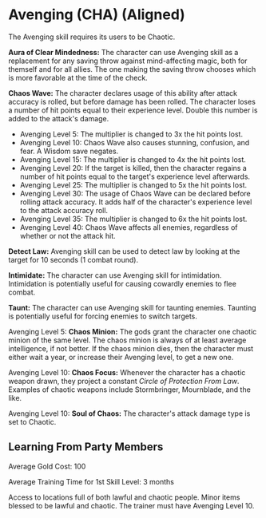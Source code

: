 # Avenging (CHA) (Aligned)

The Avenging skill requires its users to be Chaotic.

**Aura of Clear Mindedness:** The character can use Avenging skill as a replacement for any saving throw against mind-affecting magic, both for themself and for all allies. The one making the saving throw chooses which is more favorable at the time of the check.

**Chaos Wave:** The character declares usage of this ability after attack accuracy is rolled, but before damage has been rolled. The character loses a number of hit points equal to their experience level. Double this number is added to the attack's damage.

- Avenging Level 5: The multiplier is changed to 3x the hit points lost.
- Avenging Level 10: Chaos Wave also causes stunning, confusion, and fear. A Wisdom save negates.
- Avenging Level 15: The multiplier is changed to 4x the hit points lost.
- Avenging Level 20: If the target is killed, then the character regains a number of hit points equal to the target's experience level afterwards.
- Avenging Level 25: The multiplier is changed to 5x the hit points lost.
- Avenging Level 30: The usage of Chaos Wave can be declared before rolling attack accuracy. It adds half of the character's experience level to the attack accuracy roll.
- Avenging Level 35: The multiplier is changed to 6x the hit points lost.
- Avenging Level 40: Chaos Wave affects all enemies, regardless of whether or not the attack hit.

**Detect Law:** Avenging skill can be used to detect law by looking at the target for 10 seconds (1 combat round).

**Intimidate:** The character can use Avenging skill for intimidation. Intimidation is potentially useful for causing cowardly enemies to flee combat.

**Taunt:** The character can use Avenging skill for taunting enemies. Taunting is potentially useful for forcing enemies to switch targets.

Avenging Level 5: **Chaos Minion:** The gods grant the character one chaotic minion of the same level. The chaos minion is always of at least average intelligence, if not better. If the chaos minion dies, then the character must either wait a year, or increase their Avenging level, to get a new one.

Avenging Level 10: **Chaos Focus:** Whenever the character has a chaotic weapon drawn, they project a constant *Circle of Protection From Law*. Examples of chaotic weapons include Stormbringer, Mournblade, and the like.

Avenging Level 10: **Soul of Chaos:** The character's attack damage type is set to Chaotic.

## Learning From Party Members

Average Gold Cost: 100

Average Training Time for 1st Skill Level: 3 months

Access to locations full of both lawful and chaotic people. Minor items blessed to be lawful and chaotic. The trainer must have Avenging Level 10.
